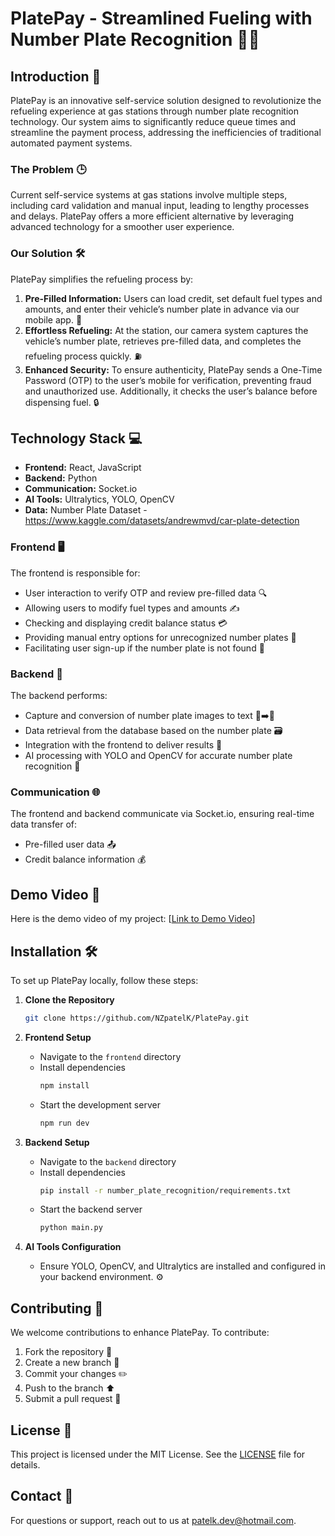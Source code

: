 # PlatePay - Streamlined Fueling with Number Plate Recognition 🚗💨

## Introduction 🌟

PlatePay is an innovative self-service solution designed to revolutionize the refueling experience at gas stations through number plate recognition technology. Our system aims to significantly reduce queue times and streamline the payment process, addressing the inefficiencies of traditional automated payment systems.

### The Problem 🕒

Current self-service systems at gas stations involve multiple steps, including card validation and manual input, leading to lengthy processes and delays. PlatePay offers a more efficient alternative by leveraging advanced technology for a smoother user experience.

### Our Solution 🛠️

PlatePay simplifies the refueling process by:
1. **Pre-Filled Information:** Users can load credit, set default fuel types and amounts, and enter their vehicle’s number plate in advance via our mobile app. 📱
2. **Effortless Refueling:** At the station, our camera system captures the vehicle’s number plate, retrieves pre-filled data, and completes the refueling process quickly. ⛽
3. **Enhanced Security:** To ensure authenticity, PlatePay sends a One-Time Password (OTP) to the user’s mobile for verification, preventing fraud and unauthorized use. Additionally, it checks the user’s balance before dispensing fuel. 🔒

## Technology Stack 💻

- **Frontend:** React, JavaScript
- **Backend:** Python
- **Communication:** Socket.io
- **AI Tools:** Ultralytics, YOLO, OpenCV
- **Data:** Number Plate Dataset - https://www.kaggle.com/datasets/andrewmvd/car-plate-detection

### Frontend 🖥️

The frontend is responsible for:
- User interaction to verify OTP and review pre-filled data 🔍
- Allowing users to modify fuel types and amounts ✍️
- Checking and displaying credit balance status 💳
- Providing manual entry options for unrecognized number plates 📝
- Facilitating user sign-up if the number plate is not found 🚀

### Backend 🔧

The backend performs:
- Capture and conversion of number plate images to text 📸➡️📝
- Data retrieval from the database based on the number plate 🗃️
- Integration with the frontend to deliver results 🔄
- AI processing with YOLO and OpenCV for accurate number plate recognition 🤖

### Communication 🌐

The frontend and backend communicate via Socket.io, ensuring real-time data transfer of:
- Pre-filled user data 📤
- Credit balance information 💰

## Demo Video 🎥

Here is the demo video of my project: [[Link to Demo Video](https://www.linkedin.com/posts/karan-h-patel_ai-techinnovation-appdevelopment-activity-7238737034247290880-tJcN?utm_source=share&utm_medium=member_desktop)]

## Installation 🛠️

To set up PlatePay locally, follow these steps:

1. **Clone the Repository**
   ```bash
   git clone https://github.com/NZpatelK/PlatePay.git
   ```

2. **Frontend Setup**
   - Navigate to the `frontend` directory
   - Install dependencies
     ```bash
     npm install
     ```
   - Start the development server
     ```bash
     npm run dev
     ```

3. **Backend Setup**
   - Navigate to the `backend` directory
   - Install dependencies
     ```bash
     pip install -r number_plate_recognition/requirements.txt
     ```
   - Start the backend server
     ```bash
     python main.py
     ```

4. **AI Tools Configuration**
   - Ensure YOLO, OpenCV, and Ultralytics are installed and configured in your backend environment. ⚙️

## Contributing 🤝

We welcome contributions to enhance PlatePay. To contribute:
1. Fork the repository 🍴
2. Create a new branch 🌿
3. Commit your changes ✏️
4. Push to the branch ⬆️
5. Submit a pull request 📨

## License 📜

This project is licensed under the MIT License. See the [LICENSE](LICENSE) file for details.

## Contact 📧

For questions or support, reach out to us at [patelk.dev@hotmail.com](mailto:patelk.dev@hotmail.com).
